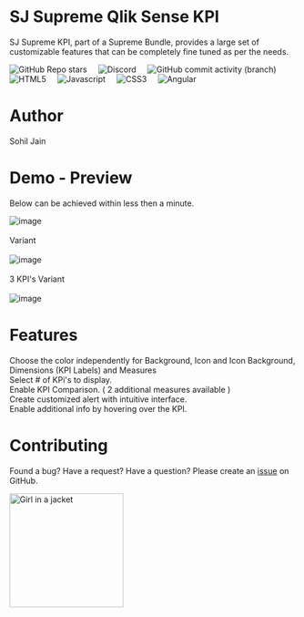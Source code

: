 # SJ Supreme Qlik Sense KPI 
SJ Supreme KPI, part of a Supreme Bundle, provides a large set of customizable features that can be completely fine tuned as per the needs.
 
<img alt="GitHub Repo stars" src="https://img.shields.io/github/stars/Sohil-Jain/SJ-Supreme-KPI?logo=Github&style=social"> &nbsp; &nbsp;
<img alt="Discord" src="https://img.shields.io/discord/891389288942538762?logo=discord"> &nbsp; &nbsp; 
<img alt="GitHub commit activity (branch)" src="https://img.shields.io/github/commit-activity/w/Sohil-Jain/SJ-Supreme-KPI"> &nbsp; &nbsp; 
<img alt="HTML5" src="https://img.shields.io/badge/html5-%23E34F26.svg?style=for-the-badge&logo=html5&logoColor=white"> &nbsp; &nbsp; 
 <img alt="Javascript" src="https://img.shields.io/badge/javascript-%23323330.svg?style=for-the-badge&logo=javascript&logoColor=%23F7DF1E"> &nbsp; &nbsp; 
 <img alt="CSS3" src="https://img.shields.io/badge/css3-%231572B6.svg?style=for-the-badge&logo=css3&logoColor=white"> &nbsp; &nbsp; 
 <img alt="Angular" src="https://img.shields.io/badge/angular.js-%23E23237.svg?style=for-the-badge&logo=angularjs&logoColor=white"> &nbsp; &nbsp; 
 
# Author <br>
Sohil Jain 
 
# Demo - Preview <br>

Below can be achieved within less then a minute.

![image](https://user-images.githubusercontent.com/90700927/134781034-ba159a83-ebfa-40c3-ab6d-f6b4c27e64a8.png) <br><br>  Variant  <br><br>
![image](https://user-images.githubusercontent.com/90700927/134781372-6793021e-0e31-48f6-8f6f-01fbfe148615.png)<br><br>  3 KPI's Variant  <br><br>
![image](https://user-images.githubusercontent.com/90700927/134782946-ca311d68-9f57-4d2a-9f3e-34cef9c93a05.png)

# Features <br> 
Choose the color independently for Background, Icon and Icon Background, Dimensions (KPI Labels) and Measures <br>
Select # of KPi's to display.<br>
Enable KPI Comparison. ( 2 additional measures available )<br>
Create customized alert with intuitive interface.<br>
Enable additional info by hovering over the KPI.
 
# Contributing <br>
Found a bug? Have a request? Have a question? Please create an <a href="https://github.com/Sohil-Jain/SJ-Supreme-KPI/issues">issue</a> on GitHub.
 

 <img align="center" src="https://user-images.githubusercontent.com/90700927/134782517-2fd48320-c048-4fe1-bbc6-1e15f2046f16.jpg" alt="Girl in a jacket" width="200" height="200">
